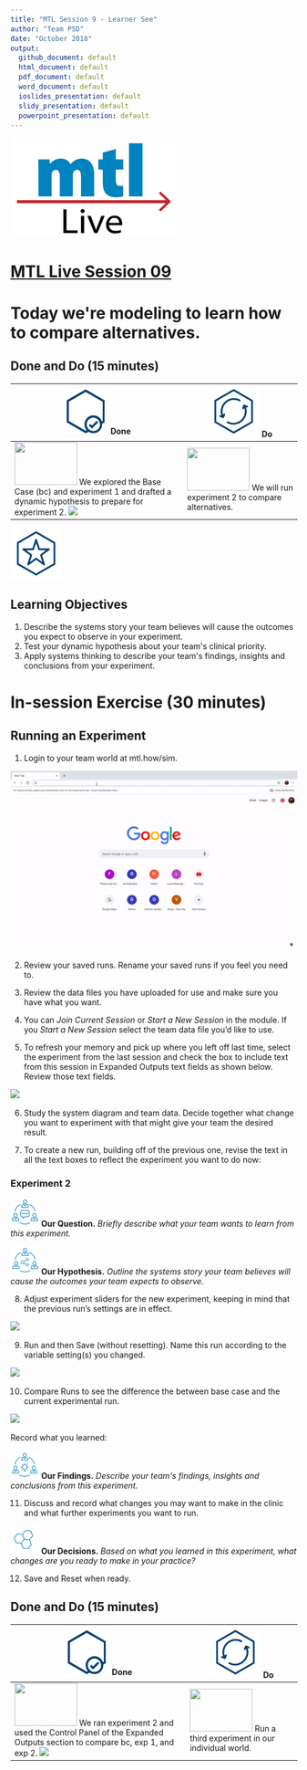 ```yaml
---
title: "MTL Session 9 - Learner See"
author: "Team PSD"
date: "October 2018"
output: 
  github_document: default
  html_document: default
  pdf_document: default
  word_document: default
  ioslides_presentation: default
  slidy_presentation: default
  powerpoint_presentation: default
---
```


<img src = "https://github.com/lzim/teampsd/blob/master/resources/logos/mtl_live_sq_sm.png"
     height = "175" width = "290">  

# [MTL Live Session 09](https://github.com/lzim/teampsd/blob/master/mtl_facilitate_workgroup/mtl_live_guide/mtl_live_session09_see.Rmd "MTL Live Session 09")

# Today we're modeling to learn how to compare alternatives.

## Done and Do (15 minutes)
<!-- Do/Done Tables -->
| <img src = "https://github.com/lzim/teampsd/blob/master/resources/icons/done.png" height = "80" width = "80"> **Done** | <img src = "https://github.com/lzim/teampsd/blob/master/resources/icons/do.png" height = "90" width = "90"> **Do** |
| --- | --- | 
| [<img src = "https://raw.githubusercontent.com/lzim/teampsd/master/resources/logos/mtl_how_sim.png" height = "75" width = "110">](http://mtl.how/sim) We explored the Base Case (bc) and experiment 1 and drafted a dynamic hypothesis to prepare for experiment 2. ![](https://raw.githubusercontent.com/lzim/teampsd/master/resources/gifs/sim_ui_text_fields.gif)| [<img src = "https://raw.githubusercontent.com/lzim/teampsd/master/resources/logos/mtl_how_sim.png" height = "75" width = "110">](http://mtl.how/sim) We will run experiment 2 to compare alternatives.| 


<!-- Learning Objectives Icon --> 
<img src = "https://github.com/lzim/teampsd/blob/master/resources/icons/learning_objectives.png" height = "90" width = "90" style ="display: inline-block"/> 

## Learning Objectives

1. Describe the systems story your team believes will cause the outcomes you expect to observe in your experiment.
2. Test your dynamic hypothesis about your team's clinical priority.
3. Apply systems thinking to describe your team's findings, insights and conclusions from your experiment.

# In-session Exercise (30 minutes)

## Running an Experiment

1.	Login to your team world at mtl.how/sim.

![](https://raw.githubusercontent.com/lzim/teampsd/master/resources/gifs/sim_ui_1.gif)

2.	Review your saved runs. Rename your saved runs if you feel you need to.

3.	Review the data files you have uploaded for use and make sure you have what you want.

4.	You can *Join Current Session* or *Start a New Session* in the module. If you *Start a New Session* select the team data file you’d like to use.

5.	To refresh your memory and pick up where you left off last time, select the experiment from the last session and check the box to include text from this session in Expanded Outputs text fields as shown below. Review those text fields.

![](https://raw.githubusercontent.com/lzim/teampsd/master/resources/gifs/sim_ui_compare_alt.gif)

6.	Study the system diagram and team data. Decide together what change you want to experiment with that might give your team the desired result.

7.	To create a new run, building off of the previous one, revise the text in all the text boxes to reflect the experiment you want to do now: 

### Experiment 2
[<img src = "https://raw.githubusercontent.com/lzim/teampsd/master/resources/icons/mtl_question.png" height = "50" width = "50" style = "display: inline-block"/>](http://mtl.how/sim) **Our Question.** *Briefly describe what your team wants to learn from this experiment.* 

[<img src = "https://raw.githubusercontent.com/lzim/teampsd/master/resources/icons/mtl_hypothesis.png" height = "50" width = "50" style = "display: inline-block"/>](http://mtl.how/sim) **Our Hypothesis.** *Outline the systems story your team believes will cause the outcomes your team expects to observe.*

8.	Adjust experiment sliders for the new experiment, keeping in mind that the previous run’s settings are in effect.

![](https://raw.githubusercontent.com/lzim/teampsd/master/resources/gifs/sim_ui_adjust_sliders.gif)

9.	Run and then Save (without resetting). Name this run according to the variable setting(s) you changed.

![](https://raw.githubusercontent.com/lzim/teampsd/master/resources/gifs/sim_ui_save_exp.gif)

10.	Compare Runs to see the difference the between base case and the current experimental run.

![](https://raw.githubusercontent.com/lzim/teampsd/master/resources/gifs/sim_ui_results_dash.gif)

Record what you learned:

[<img src = "https://raw.githubusercontent.com/lzim/teampsd/master/resources/icons/mtl_findings.png" height = "50" width = "50" style = "display: inline-block"/>](http://mtl.how/sim) **Our Findings.** *Describe your team's findings, insights and conclusions from this experiment.*  

11.	Discuss and record what changes you may want to make in the clinic and what further experiments you want to run. 

[<img src = "https://raw.githubusercontent.com/lzim/teampsd/master/resources/icons/mtl_decisions.png" height = "50" width = "50" style = "display: inline-block"/>](http://mtl.how/sim) **Our Decisions.** *Based on what you learned in this experiment, what changes are you ready to make in your practice?*  

12. Save and Reset when ready.
 
## Done and Do (15 minutes)
<!-- Do/Done Tables -->
| <img src = "https://github.com/lzim/teampsd/blob/master/resources/icons/done.png" height = "80" width = "80"> **Done** | <img src = "https://github.com/lzim/teampsd/blob/master/resources/icons/do.png" height = "90" width = "90"> **Do** |
| --- | --- | 
| [<img src = "https://raw.githubusercontent.com/lzim/teampsd/master/resources/logos/mtl_how_sim.png" height = "75" width = "110">](http://mtl.how/sim) We ran experiment 2 and used the Control Panel of the Expanded Outputs section to compare bc, exp 1, and exp 2. ![](https://raw.githubusercontent.com/lzim/teampsd/master/resources/gifs/sim_ui_results_dash.gif)| [<img src = "https://raw.githubusercontent.com/lzim/teampsd/master/resources/logos/mtl_how_sim.png" height = "75" width = "110">](http://mtl.how/sim) Run a third experiment in our individual world. |
